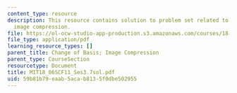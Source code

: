 ```yaml
---
content_type: resource
description: This resource contains solution to problem set related to change of basis;
  image compression.
file: https://ol-ocw-studio-app-production.s3.amazonaws.com/courses/18-06sc-linear-algebra-fall-2011/59b81b79eaab5acab8135f0dbe502955_MIT18_06SCF11_Ses3.7sol.pdf
file_type: application/pdf
learning_resource_types: []
parent_title: Change of Basis; Image Compression
parent_type: CourseSection
resourcetype: Document
title: MIT18_06SCF11_Ses3.7sol.pdf
uid: 59b81b79-eaab-5aca-b813-5f0dbe502955
---
```

